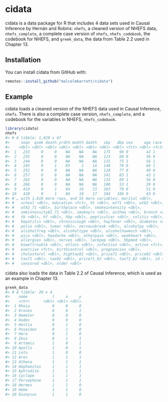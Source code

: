 
<!-- README.md is generated from README.Rmd. Please edit that file -->

# cidata

cidata is a data package for R that includes 4 data sets used in Causal
Inference by Hernán and Robins: `nhefs`, a cleaned version of NHEFS
data, `nhefs_complete`, a complete case version of `nhefs`,
`nhefs_codebook`, the codebook for NHEFS, and `greek_data`, the data
from Table 2.2 used in Chapter 13.

## Installation

You can install cidata from GitHub with:

``` r
remotes::install_github("malcolmbarrett/cidata") 
```

## Example

cidata loads a cleaned version of the NHEFS data used in Causal
Inference, `nhefs`. There is also a complete case version,
`nhefs_complete`, and a codebook for the variables in NHEFS,
`nhefs_codebook`.

``` r
library(cidata)
nhefs
#> # A tibble: 1,629 x 67
#>     seqn  qsmk death yrdth modth dadth   sbp   dbp sex     age race  income
#>    <dbl> <dbl> <dbl> <dbl> <dbl> <dbl> <dbl> <dbl> <fct> <dbl> <fct>  <dbl>
#>  1   233     0     0    NA    NA    NA   175    96 0        42 1         19
#>  2   235     0     0    NA    NA    NA   123    80 0        36 0         18
#>  3   244     0     0    NA    NA    NA   115    75 1        56 1         15
#>  4   245     0     1    85     2    14   148    78 0        68 1         15
#>  5   252     0     0    NA    NA    NA   118    77 0        40 0         18
#>  6   257     0     0    NA    NA    NA   141    83 1        43 1         11
#>  7   262     0     0    NA    NA    NA   132    69 1        56 0         19
#>  8   266     0     0    NA    NA    NA   100    53 1        29 0         22
#>  9   419     0     1    84    10    13   163    79 0        51 0         18
#> 10   420     0     1    86    10    17   184   106 0        43 0         16
#> # … with 1,619 more rows, and 55 more variables: marital <dbl>,
#> #   school <dbl>, education <fct>, ht <dbl>, wt71 <dbl>, wt82 <dbl>,
#> #   wt82_71 <dbl>, birthplace <dbl>, smokeintensity <dbl>,
#> #   smkintensity82_71 <dbl>, smokeyrs <dbl>, asthma <dbl>, bronch <dbl>,
#> #   tb <dbl>, hf <dbl>, hbp <dbl>, pepticulcer <dbl>, colitis <dbl>,
#> #   hepatitis <dbl>, chroniccough <dbl>, hayfever <dbl>, diabetes <dbl>,
#> #   polio <dbl>, tumor <dbl>, nervousbreak <dbl>, alcoholpy <dbl>,
#> #   alcoholfreq <dbl>, alcoholtype <dbl>, alcoholhowmuch <dbl>,
#> #   pica <dbl>, headache <dbl>, otherpain <dbl>, weakheart <dbl>,
#> #   allergies <dbl>, nerves <dbl>, lackpep <dbl>, hbpmed <dbl>,
#> #   boweltrouble <dbl>, wtloss <dbl>, infection <dbl>, active <fct>,
#> #   exercise <fct>, birthcontrol <dbl>, pregnancies <dbl>,
#> #   cholesterol <dbl>, hightax82 <dbl>, price71 <dbl>, price82 <dbl>,
#> #   tax71 <dbl>, tax82 <dbl>, price71_82 <dbl>, tax71_82 <dbl>, id <int>,
#> #   censored <dbl>, older <dbl>
```

cidata also loads the data in Table 2.2 of Causal Inference, which is
used as an example in Chapter 13.

``` r
greek_data
#> # A tibble: 20 x 4
#>    name           l     a     y
#>    <chr>      <dbl> <dbl> <dbl>
#>  1 Rheia          0     0     0
#>  2 Kronos         0     0     1
#>  3 Demeter        0     0     0
#>  4 Hades          0     0     0
#>  5 Hestia         0     1     0
#>  6 Poseidon       0     1     0
#>  7 Hera           0     1     0
#>  8 Zeus           0     1     1
#>  9 Artemis        1     0     1
#> 10 Apollo         1     0     1
#> 11 Leto           1     0     0
#> 12 Ares           1     1     1
#> 13 Athena         1     1     1
#> 14 Hephaestus     1     1     1
#> 15 Aphrodite      1     1     1
#> 16 Cyclope        1     1     1
#> 17 Persephone     1     1     1
#> 18 Hermes         1     1     0
#> 19 Hebe           1     1     0
#> 20 Dionysus       1     1     0
```
